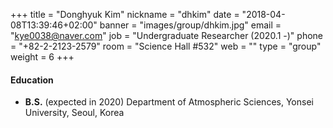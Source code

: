+++
title = "Donghyuk Kim"
nickname = "dhkim"
date = "2018-04-08T13:39:46+02:00"
banner = "images/group/dhkim.jpg"
email = "kye0038@naver.com"
job = "Undergraduate Researcher (2020.1 -)"
phone = "+82-2-2123-2579"
room = "Science Hall #532"
web = ""
type = "group"
weight = 6
+++

#### Education
+ **B.S.** (expected in 2020) Department of Atmospheric Sciences, Yonsei University, Seoul, Korea

